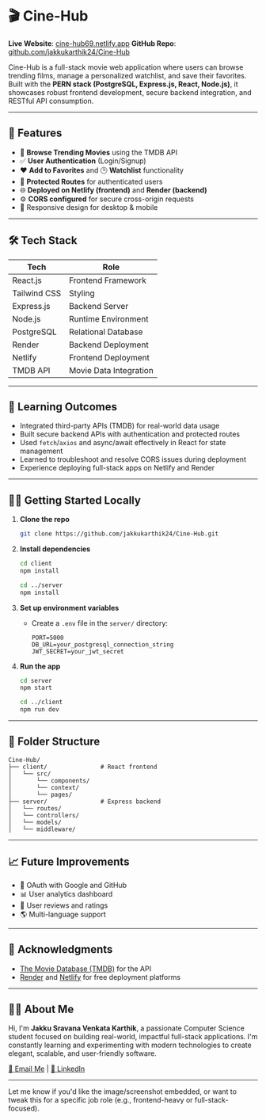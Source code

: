 # 🎬 Cine-Hub

**Live Website**: [cine-hub69.netlify.app](https://cine-hub69.netlify.app)
**GitHub Repo**: [github.com/jakkukarthik24/Cine-Hub](https://github.com/jakkukarthik24/Cine-Hub)

Cine-Hub is a full-stack movie web application where users can browse trending films, manage a personalized watchlist, and save their favorites. Built with the **PERN stack (PostgreSQL, Express.js, React, Node.js)**, it showcases robust frontend development, secure backend integration, and RESTful API consumption.

---

## 🚀 Features

* 🔎 **Browse Trending Movies** using the TMDB API
* ✅ **User Authentication** (Login/Signup)
* ❤️ **Add to Favorites** and 🕒 **Watchlist** functionality
* 🔐 **Protected Routes** for authenticated users
* 🌐 **Deployed on Netlify (frontend)** and **Render (backend)**
* ⚙️ **CORS configured** for secure cross-origin requests
* 📱 Responsive design for desktop & mobile

---

## 🛠️ Tech Stack

| Tech         | Role                   |
| ------------ | ---------------------- |
| React.js     | Frontend Framework     |
| Tailwind CSS | Styling                |
| Express.js   | Backend Server         |
| Node.js      | Runtime Environment    |
| PostgreSQL   | Relational Database    |
| Render       | Backend Deployment     |
| Netlify      | Frontend Deployment    |
| TMDB API     | Movie Data Integration |

---

## 🧠 Learning Outcomes

* Integrated third-party APIs (TMDB) for real-world data usage
* Built secure backend APIs with authentication and protected routes
* Used `fetch`/`axios` and async/await effectively in React for state management
* Learned to troubleshoot and resolve CORS issues during deployment
* Experience deploying full-stack apps on Netlify and Render

---

## 🧑‍💻 Getting Started Locally

1. **Clone the repo**

   ```bash
   git clone https://github.com/jakkukarthik24/Cine-Hub.git
   ```

2. **Install dependencies**

   ```bash
   cd client
   npm install

   cd ../server
   npm install
   ```

3. **Set up environment variables**

   * Create a `.env` file in the `server/` directory:

     ```
     PORT=5000
     DB_URL=your_postgresql_connection_string
     JWT_SECRET=your_jwt_secret
     ```

4. **Run the app**

   ```bash
   cd server
   npm start

   cd ../client
   npm run dev
   ```

---

## 📌 Folder Structure

```
Cine-Hub/
├── client/               # React frontend
│   └── src/
│       └── components/
│       └── context/
│       └── pages/
├── server/               # Express backend
│   └── routes/
│   └── controllers/
│   └── models/
│   └── middleware/
```

---

## 📈 Future Improvements

* 🔐 OAuth with Google and GitHub
* 📊 User analytics dashboard
* 📝 User reviews and ratings
* 🌎 Multi-language support

---

## 📣 Acknowledgments

* [The Movie Database (TMDB)](https://www.themoviedb.org/) for the API
* [Render](https://render.com/) and [Netlify](https://www.netlify.com/) for free deployment platforms

---

## 👨‍💼 About Me

Hi, I'm **Jakku Sravana Venkata Karthik**, a passionate Computer Science student focused on building real-world, impactful full-stack applications. I'm constantly learning and experimenting with modern technologies to create elegant, scalable, and user-friendly software.

[📧 Email Me](jakkukarthik24@gmail.com) | [💼 LinkedIn](https://www.linkedin.com/in/jakkukarthik24)

---

Let me know if you'd like the image/screenshot embedded, or want to tweak this for a specific job role (e.g., frontend-heavy or full-stack-focused).
